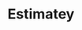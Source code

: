 ---
title: Estimatey
layout: default
modal-id: 5
image: img/portfolio/estimatey.png
description: I built and maintain this Wix site for Estimatey, an architectural consultimg firm in Australia. <a href="https://orangemonkeycg15.wixsite.com/design-draft">Check it out</a>!
---
